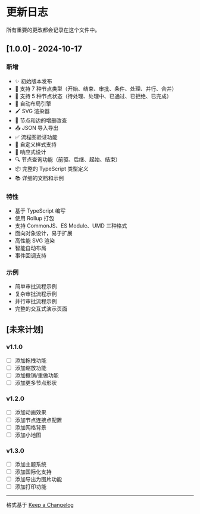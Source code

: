 # 更新日志

所有重要的更改都会记录在这个文件中。

## [1.0.0] - 2024-10-17

### 新增
- ✨ 初始版本发布
- 🎨 支持 7 种节点类型（开始、结束、审批、条件、处理、并行、合并）
- 🎯 支持 5 种节点状态（待处理、处理中、已通过、已拒绝、已完成）
- 📐 自动布局引擎
- 🖌️ SVG 渲染器
- 🔄 节点和边的增删改查
- 📤 JSON 导入导出
- ✅ 流程图验证功能
- 🎨 自定义样式支持
- 📱 响应式设计
- 🔍 节点查询功能（前驱、后继、起始、结束）
- 📦 完整的 TypeScript 类型定义
- 📚 详细的文档和示例

### 特性
- 基于 TypeScript 编写
- 使用 Rollup 打包
- 支持 CommonJS、ES Module、UMD 三种格式
- 面向对象设计，易于扩展
- 高性能 SVG 渲染
- 智能自动布局
- 事件回调支持

### 示例
- 简单审批流程示例
- 复杂审批流程示例
- 并行审批流程示例
- 完整的交互式演示页面

## [未来计划]

### v1.1.0
- [ ] 添加拖拽功能
- [ ] 添加缩放功能
- [ ] 添加撤销/重做功能
- [ ] 添加更多节点形状

### v1.2.0
- [ ] 添加动画效果
- [ ] 添加节点连接点配置
- [ ] 添加网格背景
- [ ] 添加小地图

### v1.3.0
- [ ] 添加主题系统
- [ ] 添加国际化支持
- [ ] 添加导出为图片功能
- [ ] 添加打印功能

---

格式基于 [Keep a Changelog](https://keepachangelog.com/zh-CN/1.0.0/)





